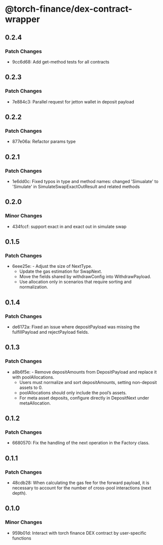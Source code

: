 # @torch-finance/dex-contract-wrapper

## 0.2.4

### Patch Changes

- 9cc6d68: Add get-method tests for all contracts

## 0.2.3

### Patch Changes

- 7e884c3: Parallel request for jetton wallet in deposit payload

## 0.2.2

### Patch Changes

- 877e06a: Refactor params type

## 0.2.1

### Patch Changes

- 1e6dd0c: Fixed typos in type and method names: changed 'Simualate' to 'Simulate' in SimulateSwapExactOutResult and related methods

## 0.2.0

### Minor Changes

- 434fccf: support exact in and exact out in simulate swap

## 0.1.5

### Patch Changes

- 6eee25e: - Adjust the size of NextType.
  - Update the gas estimation for SwapNext.
  - Move the fields shared by withdrawConfig into WithdrawPayload.
  - Use allocation only in scenarios that require sorting and normalization.

## 0.1.4

### Patch Changes

- de6172a: Fixed an issue where depositPayload was missing the fulfillPayload and rejectPayload fields.

## 0.1.3

### Patch Changes

- a8b6f5e: - Remove depositAmounts from DepositPayload and replace it with poolAllocations.
  - Users must normalize and sort depositAmounts, setting non-deposit assets to 0.
  - poolAllocations should only include the pool’s assets.
  - For meta asset deposits, configure directly in DepositNext under metaAllocation.

## 0.1.2

### Patch Changes

- 6680570: Fix the handling of the next operation in the Factory class.

## 0.1.1

### Patch Changes

- 48cdb28: When calculating the gas fee for the forward payload, it is necessary to account for the number of cross-pool interactions (next depth).

## 0.1.0

### Minor Changes

- 959b01d: Interact with torch finance DEX contract by user-specific functions
